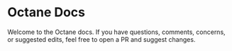 # Octane Docs

Welcome to the Octane docs. If you have questions, comments, concerns, or suggested edits, feel free to open a PR and suggest changes.
